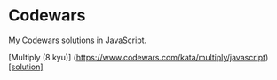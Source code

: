 # Codewars

My Codewars solutions in JavaScript.
<br />

[Multiply (8 kyu)] (https://www.codewars.com/kata/multiply/javascript)
[[solution]](https://github.com/timothyrobards/Codewars/blob/master/Multiply.js)
